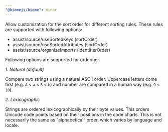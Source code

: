 ```yaml
---
"@biomejs/biome": minor
---
```


Allow customization for the sort order for different sorting rules. These rules are supported with following options:

- assist/source/useSortedKeys (sortOrder)
- assist/source/useSortedAttributes (sortOrder)
- assist/source/organizeImports (identifierOrder)

Following options are supported for ordering:

*1. Natural (default)*

Compare two strings using a natural ASCII order. Uppercase letters come first (e.g. `A` < `a` < `B` < `b`) and number are compared in a human way (e.g. `9` < `10`).

*2. Lexicographic*

Strings are ordered lexicographically by their byte values. This orders Unicode code points based on their positions in the code charts. This is not necessarily the same as “alphabetical” order, which varies by language and locale.
